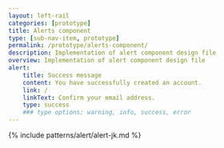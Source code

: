 ```yaml
---
layout: left-rail
categories: [prototype]
title: Alerts component
type: [sub-nav-item, prototype]
permalink: /prototype/alerts-component/
description: Implementation of alert component design file
overview: Implementation of alert component design file
alert:
    title: Success message
    content: You have successfully created an account.
    link: /
    linkText: Confirm your email address.
    type: success
    ### type options: warning, info, success, error
---
```

{% include patterns/alert/alert-jk.md %}